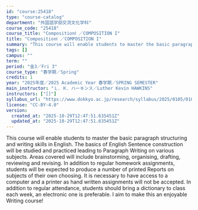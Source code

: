```yaml
---
id: "course:25418"
type: "course-catalog"
department: "外国語学部交流文化学科"
course_code: "25418"
course_title: "CompositionⅠ ／COMPOSITION I"
title: "CompositionⅠ ／COMPOSITION I"
summary: "This course will enable students to master the basic paragraph structuring and writing skills in English. The basics of …"
tags: []
campus: ""
term: ""
period: "金3／Fri 3"
course_type: "春学期／Spring"
credits: 1
year: "2025年度／2025 Academic Year 春学期／SPRING SEMESTER"
main_instructor: "Ｌ．Ｋ．ハーキンス／Luther Kevin HAWKINS"
instructors: ["[]"]
syllabus_url: "https://www.dokkyo.ac.jp/research/syllabus/2025/0105/0105_25418_ja_JP.html"
license: "CC-BY-4.0"
version:
  created_at: "2025-10-29T12:47:51.635451Z"
  updated_at: "2025-10-29T12:47:51.635451Z"
---
```

This course will enable students to master the basic paragraph structuring and writing skills in English. The basics of English Sentence construction will be studied and practiced leading to Paragraph Writing on various subjects. Areas covered will include brainstorming, organising, drafting, reviewing and revising. In addition to regular homework assignments, students will be expected to produce a number of printed Reports on subjects of their own choosing. It is necessary to have access to a computer and a printer as hand written assignments will not be accepted. In addition to regular attendance, students should bring a dictionary to class each week, an electronic one is preferable. I aim to make this an enjoyable Writing course!
